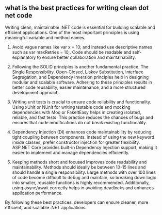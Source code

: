 ##  what is the best practices for writing clean dot net code
Writing clean, maintainable .NET code is essential for building scalable and efficient applications. One of the most important principles is using meaningful variable and method names. 

1. Avoid vague names like var x = 10; and instead use descriptive names such as var maxRetries = 10;. Code should be readable and self-explanatory to ensure better collaboration and maintainability.

2. Following the SOLID principles is another fundamental practice. The Single Responsibility, Open-Closed, Liskov Substitution, Interface Segregation, and Dependency Inversion principles help in designing modular and scalable software. Adhering to these principles results in better code reusability, easier maintenance, and a more structured development approach.

3. Writing unit tests is crucial to ensure code reliability and functionality. Using xUnit or NUnit for writing testable code and mocking dependencies with Moq or FakeItEasy helps in creating isolated, reliable, and fast tests. This practice reduces the chances of bugs and ensures that code modifications do not break existing functionality.

4. Dependency Injection (DI) enhances code maintainability by reducing tight coupling between components. Instead of using the new keyword inside classes, prefer constructor injection for greater flexibility. ASP.NET Core provides built-in Dependency Injection support, making it easier to implement and manage dependencies efficiently.

5. Keeping methods short and focused improves code readability and maintainability. Methods should ideally be between 10-15 lines and should handle a single responsibility. Large methods with over 100 lines of code become difficult to debug and maintain, so breaking down logic into smaller, reusable functions is highly recommended. Additionally, using async/await correctly helps in avoiding deadlocks and enhances application performance.

By following these best practices, developers can ensure cleaner, more efficient, and scalable .NET applications.

